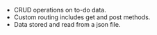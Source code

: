 * CRUD operations on to-do data.
* Custom routing includes get and post methods.
* Data stored and read from a json file.

